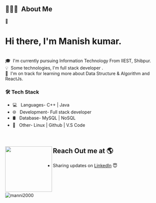 


## 👨🏻‍💻 &nbsp;About Me


👨 &nbsp; <h1> Hi there, I'm Manish kumar.</h1>  
🎓 &nbsp;I'm currently pursuing Information Technology From IIEST, Shibpur.\
💡 &nbsp;Some technologies, I'm full stack developer .<br>
🌱 &nbsp;I'm on track for learning more about Data Structure & Algorithm and ReactJs.

<h3>🛠 Tech Stack</h3>

- 💻 &nbsp; Languages- C++ | Java
- 🌐 &nbsp; Development- Full stack developer
- 🛢 &nbsp; Database- MySQL | NoSQL
- 🔧 &nbsp; Other- Linux | Github | V.S Code

<br>

## Reach Out me at 🌎 <a href="https://www.linkedin.com/in/manish-kr-mandal/"><img align="left" width="150" height="146" src="https://cdn.dribbble.com/users/1876781/screenshots/6169542/web_character.gif?raw=true"></a>
- Sharing updates on <a href="https://www.linkedin.com/in/manish-kr-mandal/">LinkedIn</a> 😇
</br>
</br>

<br>
<p>&nbsp;<img align="left" src="https://github-readme-stats.vercel.app/api?username=manni2000&show_icons=true&locale=en" alt="manni2000" /></p>
